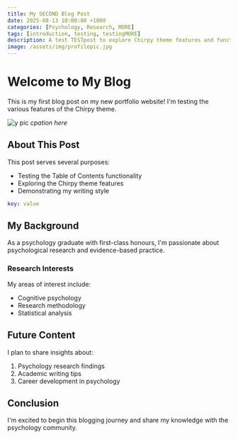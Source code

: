 ```yaml
---
title: My SECOND Blog Post
date: 2025-08-13 10:00:00 +1000
categories: [Psychology, Research, MORE]
tags: [introduction, testing, testingMORE]
description: A test TESTpost to explore Chirpy theme features and functionality.
image: /assets/img/profilepic.jpg
---
```


# Welcome to My Blog

This is my first blog post on my new portfolio website! I'm testing the various features of the Chirpy theme.

![y pic](/assets/img/profilepic.jpg)
_cpation here_

## About This Post

This post serves several purposes:
- Testing the Table of Contents functionality
- Exploring the Chirpy theme features
- Demonstrating my writing style

```yaml
key: value
```

## My Background

As a psychology graduate with first-class honours, I'm passionate about psychological research and evidence-based practice.

### Research Interests

My areas of interest include:
- Cognitive psychology
- Research methodology
- Statistical analysis

## Future Content

I plan to share insights about:
1. Psychology research findings
2. Academic writing tips
3. Career development in psychology

## Conclusion

I'm excited to begin this blogging journey and share my knowledge with the psychology community.

